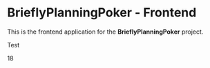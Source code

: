 # BrieflyPlanningPoker - Frontend

This is the frontend application for the **BrieflyPlanningPoker** project.

Test

18
